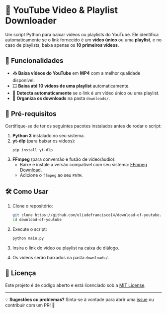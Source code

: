# 🎥 YouTube Video & Playlist Downloader

Um script Python para baixar vídeos ou playlists do YouTube. Ele identifica automaticamente se o link fornecido é um **vídeo único** ou uma **playlist**, e no caso de playlists, baixa apenas os **10 primeiros vídeos**.

## 🚀 Funcionalidades

- 📥 **Baixa vídeos do YouTube** em **MP4** com a melhor qualidade disponível.
- 🎞 **Baixa até 10 vídeos de uma playlist** automaticamente.
- 🎯 **Detecta automaticamente** se o link é um vídeo único ou uma playlist.
- 📂 **Organiza os downloads** na pasta `downloads/`.

## 📌 Pré-requisitos

Certifique-se de ter os seguintes pacotes instalados antes de rodar o script:

1. **Python 3** instalado no seu sistema.
2. **yt-dlp** (para baixar os vídeos):
   ```sh
   pip install yt-dlp
   ```
3. **FFmpeg** (para conversão e fusão de vídeo/áudio):
   - Baixe e instale a versão compatível com seu sistema: [FFmpeg Download](https://ffmpeg.org/download.html).
   - Adicione o `ffmpeg` ao seu `PATH`.

## 🛠 Como Usar

1. Clone o repositório:
   ```sh
   git clone https://github.com/eliudefrancisco14/download-of-youtube.git
   cd download-of-youtube
   ```

2. Execute o script:
   ```sh
   python main.py
   ```

3. Insira o link do vídeo ou playlist na caixa de diálogo.

4. Os vídeos serão baixados na pasta `downloads/`.

## 📜 Licença

Este projeto é de código aberto e está licenciado sob a [MIT License](LICENSE).

---

💡 **Sugestões ou problemas?** Sinta-se à vontade para abrir uma [issue](https://github.com/eliudefrancisco14/download-of-youtube/issues) ou contribuir com um PR! 🚀

